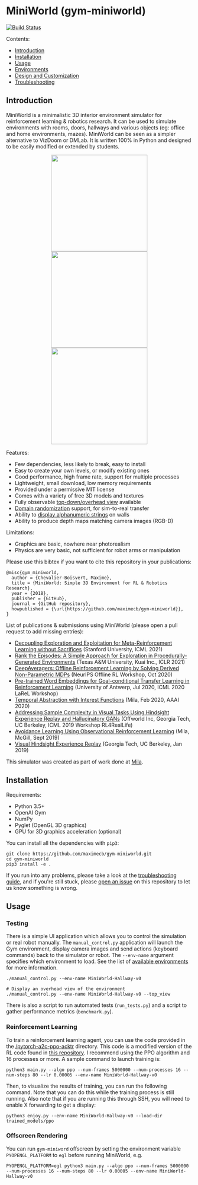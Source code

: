 # MiniWorld (gym-miniworld)

[![Build Status](https://travis-ci.org/maximecb/gym-miniworld.svg?branch=master)](https://travis-ci.org/maximecb/gym-miniworld)

Contents:
- [Introduction](#introduction)
- [Installation](#installation)
- [Usage](#usage)
- [Environments](docs/environments.md)
- [Design and Customization](docs/design.md)
- [Troubleshooting](docs/troubleshooting.md)

## Introduction

MiniWorld is a minimalistic 3D interior environment simulator for reinforcement
learning &amp; robotics research. It can be used to simulate environments with
rooms, doors, hallways and various objects (eg: office and home environments, mazes).
MiniWorld can be seen as a simpler alternative to VizDoom or DMLab. It is written
100% in Python and designed to be easily modified or extended by students.

<p align="center">
<img src="images/maze_top_view.jpg" width=260></img>
<img src="images/sidewalk_0.jpg" width=260></img>
<img src="images/collecthealth_0.jpg" width=260></img>
</p>

Features:
- Few dependencies, less likely to break, easy to install
- Easy to create your own levels, or modify existing ones
- Good performance, high frame rate, support for multiple processes
- Lightweight, small download, low memory requirements
- Provided under a permissive MIT license
- Comes with a variety of free 3D models and textures
- Fully observable [top-down/overhead view](images/maze_top_view.jpg) available
- [Domain randomization](https://blog.openai.com/generalizing-from-simulation/) support, for sim-to-real transfer
- Ability to [display alphanumeric strings](images/textframe.jpg) on walls
- Ability to produce depth maps matching camera images (RGB-D)

Limitations:
- Graphics are basic, nowhere near photorealism
- Physics are very basic, not sufficient for robot arms or manipulation

Please use this bibtex if you want to cite this repository in your publications:

```
@misc{gym_miniworld,
  author = {Chevalier-Boisvert, Maxime},
  title = {MiniWorld: Simple 3D Environment for RL & Robotics Research},
  year = {2018},
  publisher = {GitHub},
  journal = {GitHub repository},
  howpublished = {\url{https://github.com/maximecb/gym-miniworld}},
}
```

List of publications & submissions using MiniWorld (please open a pull request to add missing entries):
- [Decoupling Exploration and Exploitation for Meta-Reinforcement Learning without Sacrifices](https://arxiv.org/abs/2008.02790) (Stanford University, ICML 2021)
- [Rank the Episodes: A Simple Approach for Exploration in Procedurally-Generated Environments](https://openreview.net/forum?id=MtEE0CktZht) (Texas A&M University, Kuai Inc., ICLR 2021)
- [DeepAveragers: Offline Reinforcement Learning by Solving Derived Non-Parametric MDPs](https://arxiv.org/abs/2010.08891) (NeurIPS Offline RL Workshop, Oct 2020)
- [Pre-trained Word Embeddings for Goal-conditional Transfer Learning in Reinforcement Learning](https://arxiv.org/abs/2007.05196) (University of Antwerp, Jul 2020, ICML 2020 LaReL Workshop)
- [Temporal Abstraction with Interest Functions](https://arxiv.org/abs/2001.00271) (Mila, Feb 2020, AAAI 2020)
- [Addressing Sample Complexity in Visual Tasks Using Hindsight Experience Replay and Hallucinatory GANs](https://openreview.net/forum?id=H1xSXdV0i4) (Offworld Inc, Georgia Tech, UC Berkeley, ICML 2019 Workshop RL4RealLife)
- [Avoidance Learning Using Observational Reinforcement Learning](https://arxiv.org/abs/1909.11228) (Mila, McGill, Sept 2019)
- [Visual Hindsight Experience Replay](https://arxiv.org/pdf/1901.11529.pdf) (Georgia Tech, UC Berkeley, Jan 2019)

This simulator was created as part of work done at [Mila](https://mila.quebec/).

## Installation

Requirements:
- Python 3.5+
- OpenAI Gym
- NumPy
- Pyglet (OpenGL 3D graphics)
- GPU for 3D graphics acceleration (optional)

You can install all the dependencies with `pip3`:

```
git clone https://github.com/maximecb/gym-miniworld.git
cd gym-miniworld
pip3 install -e .
```

If you run into any problems, please take a look at the [troubleshooting guide](docs/troubleshooting.md), and if you're still stuck, please
[open an issue](https://github.com/maximecb/gym-miniworld/issues) on this
repository to let us know something is wrong.

## Usage

### Testing

There is a simple UI application which allows you to control the simulation or real robot manually. The `manual_control.py` application will launch the Gym environment, display camera images and send actions (keyboard commands) back to the simulator or robot. The `--env-name` argument specifies which environment to load. See the list of [available environments](docs/environments.md) for more information.

```
./manual_control.py --env-name MiniWorld-Hallway-v0

# Display an overhead view of the environment
./manual_control.py --env-name MiniWorld-Hallway-v0 --top_view
```

There is also a script to run automated tests (`run_tests.py`) and a script to gather performance metrics (`benchmark.py`).

### Reinforcement Learning

To train a reinforcement learning agent, you can use the code provided in the [/pytorch-a2c-ppo-acktr](/pytorch-a2c-ppo-acktr) directory. This code is a modified version of the RL code found in [this repository](https://github.com/ikostrikov/pytorch-a2c-ppo-acktr). I recommend using the PPO algorithm and 16 processes or more. A sample command to launch training is:

```
python3 main.py --algo ppo --num-frames 5000000 --num-processes 16 --num-steps 80 --lr 0.00005 --env-name MiniWorld-Hallway-v0
```

Then, to visualize the results of training, you can run the following command. Note that you can do this while the training process is still running. Also note that if you are running this through SSH, you will need to enable X forwarding to get a display:

```
python3 enjoy.py --env-name MiniWorld-Hallway-v0 --load-dir trained_models/ppo
```

### Offscreen Rendering

You can run `gym-miniword` offscreen by setting the environment variable `PYOPENGL_PLATFORM` to `egl` before running MiniWorld, e.g.

```
PYOPENGL_PLATFORM=egl python3 main.py --algo ppo --num-frames 5000000 --num-processes 16 --num-steps 80 --lr 0.00005 --env-name MiniWorld-Hallway-v0
```
